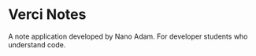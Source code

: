 # Verci Notes
A note application developed by Nano Adam. For developer students who understand code. 
